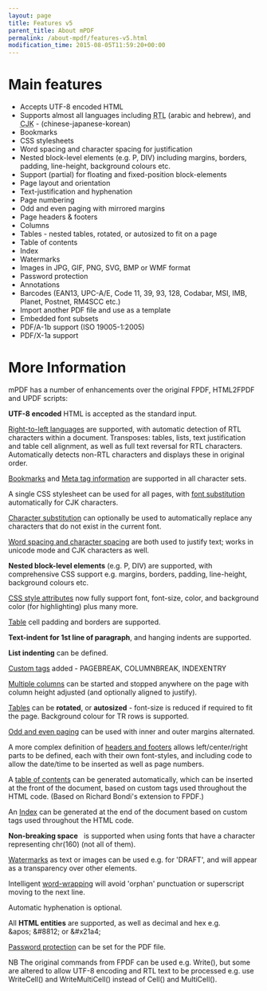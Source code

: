 ```yaml
---
layout: page
title: Features v5
parent_title: About mPDF
permalink: /about-mpdf/features-v5.html
modification_time: 2015-08-05T11:59:20+00:00
---
```


# Main features

<ul>
<li>Accepts UTF-8 encoded HTML</li>
<li>Supports almost all languages including <acronym title="Right-to-Left document, used for Hebrew and Arabic languages">RTL</acronym> (arabic and hebrew), and <acronym title="Chinese-Japanese-Korean languages">CJK</acronym> - (chinese-japanese-korean)</li>
<li>Bookmarks</li>
<li>CSS stylesheets</li>
<li>Word spacing and character spacing for justification</li>
<li>Nested block-level elements (e.g. P, DIV) including margins, borders, padding, line-height, background colours etc.</li>
<li>Support (partial)&nbsp;for floating and fixed-position block-elements</li>
<li>Page layout and orientation</li>
<li>Text-justification and hyphenation</li>
<li>Page numbering</li>
<li>Odd and even paging with mirrored margins</li>
<li>Page headers &amp; footers</li>
<li>Columns</li>
<li>Tables - nested tables, rotated, or autosized to fit on a page</li>
<li>Table of contents</li>
<li>Index</li>
<li>Watermarks</li>
<li>Images in JPG, GIF, PNG, SVG, BMP or WMF format</li>
<li>Password protection</li>
<li>Annotations</li>
<li>Barcodes (EAN13, UPC-A/E, Code 11, 39, 93, 128, Codabar, MSI, IMB, Planet, Postnet, RM4SCC etc.)</li>
<li>Import another PDF file and use as a template</li>
<li>Embedded font subsets</li>
<li>PDF/A-1b support (ISO 19005-1:2005)</li>
<li>PDF/X-1a support</li>
</ul>

# More Information

<p>mPDF has a number of enhancements over the original FPDF, HTML2FPDF and UPDF scripts:</p>
<p><b>UTF-8 encoded</b> HTML is accepted as the standard input.</p>
<p><a href="{{ "/fonts-languages/arabic-rtl-text-v5-x.html" | prepend: site.baseurl }}">Right-to-left languages</a> are supported, with automatic detection of RTL characters within a document. Transposes: tables, lists, text justification and table cell alignment, as well as full text reversal for RTL characters. Automatically detects non-RTL characters and displays these in original order.</p>
<p><a href="{{ "/what-else-can-i-do/bookmarks.html" | prepend: site.baseurl }}">Bookmarks</a> and <a href="{{ "/setting-pdf-file-properties/document-metadata.html" | prepend: site.baseurl }}">Meta tag information</a> are supported in all character sets.</p>
<p>A single CSS stylesheet can be used for all pages, with <a href="{{ "/fonts-languages/font-substitution-5-x.html" | prepend: site.baseurl }}">font substitution</a> automatically for CJK characters.</p>
<p><a href="{{ "/fonts-languages/character-substitution.html" | prepend: site.baseurl }}">Character substitution</a> can optionally be used to automatically replace any characters that do not exist in the current font.</p>
<p><a href="{{ "/what-else-can-i-do/text-justification.html" | prepend: site.baseurl }}">Word spacing and character spacing</a> are both used to justify text; works in unicode mode&nbsp;and CJK&nbsp;characters&nbsp;as well.</p>
<p><b>Nested block-level elements</b> (e.g. P, DIV) are supported, with comprehensive CSS&nbsp;support e.g.&nbsp;margins, borders, padding, line-height, background colours etc.</p>
<p><a href="{{ "/css-stylesheets/introduction.html" | prepend: site.baseurl }}">CSS style attributes</a> now fully support font, font-size, color, and background color (for highlighting) plus many more.</p>
<p><a href="{{ "/tables/tables.html" | prepend: site.baseurl }}">Table</a> cell padding and borders are supported.</p>
<p><b>Text-indent for 1st line of paragraph</b>, and hanging indents are supported.</p>
<p><b>List indenting</b> can be defined.</p>
<p><a href="{{ "/html-support/custom-html-tags.html" | prepend: site.baseurl }}">Custom tags</a> added&nbsp;- PAGEBREAK, COLUMNBREAK, INDEXENTRY</p>
<p><a href="{{ "/what-else-can-i-do/columns.html" | prepend: site.baseurl }}">Multiple columns</a> can be started and stopped anywhere on the page with column height adjusted (and optionally aligned to justify).</p>
<p><a href="{{ "/tables/tables.html" | prepend: site.baseurl }}">Tables</a> can be <b>rotated</b>,&nbsp;or <b>autosized</b> -&nbsp;font-size is reduced if required to fit the page. Background colour for TR rows is supported.</p>
<p><a href="{{ "/paging/double-sided-documents.html" | prepend: site.baseurl }}">Odd and even paging</a> can be used with inner and outer margins alternated.</p>
<p>A more complex definition of <a href="{{ "/headers-footers/headers-footers.html" | prepend: site.baseurl }}">headers and footers</a> allows left/center/right parts to be defined, each with their own font-styles, and including code to allow the date/time to be inserted as well as page numbers.</p>
<p>A <a href="{{ "/what-else-can-i-do/table-of-contents.html" | prepend: site.baseurl }}">table of contents</a> can be generated automatically, which can be inserted at the front of the document, based on custom tags used throughout the HTML code. (Based on Richard Bondi's extension to FPDF.)</p>
<p>An <a href="{{ "/what-else-can-i-do/index.html" | prepend: site.baseurl }}">Index</a> can be generated at the end of the document based on custom tags used throughout the HTML code.</p>
<p><b>Non-breaking space</b> &nbsp; is supported&nbsp;when using fonts that have a character representing chr(160) (not all of them).&nbsp;</p>
<p><a href="{{ "/what-else-can-i-do/watermarks.html" | prepend: site.baseurl }}">Watermarks</a> as text or images can be used e.g. for 'DRAFT', and will appear as a transparency over other elements.</p>
<p>Intelligent <a href="{{ "/what-else-can-i-do/text-justification.html" | prepend: site.baseurl }}">word-wrapping</a> will avoid 'orphan' punctuation or superscript moving to the next line.</p>
<p>Automatic hyphenation is optional.</p>
<p>All <b>HTML entities</b> are supported, as well as decimal and hex e.g. &amp;apos;&nbsp;&amp;#8812; or &amp;#x21a4;</p>
<p><a href="{{ "/setting-pdf-file-properties/password-protection.html" | prepend: site.baseurl }}">Password protection</a> can be set for the PDF file.</p>
<p>NB The original commands from FPDF can be used e.g. Write(), but some are altered to allow UTF-8 encoding and RTL text to be processed e.g. use WriteCell() and WriteMultiCell() instead of Cell() and MultiCell().</p>
